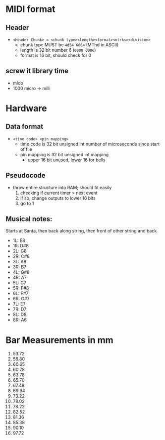 # MIDI format
## Header
- `<Header Chunk> = <chunk type><length><format><ntrks><division>`
	+ chunk type MUST be `4d54 6864` (MThd in ASCII) 
	+ length is 32 bit number 6 (`0000 0006`)
	+ format is 16 bit, should check for 0
	
## screw it library time
- mido
- 1000 micro -> milli 

# Hardware
## Data format
- `<time code> <pin mapping>`
	+ time code is 32 bit unsigned int number of microseconds since start of file
	+ pin mapping is 32 bit unsigned int mapping
		* upper 16 bit unused, lower 16 for bells
## Pseudocode
- throw entire structure into RAM; should fit easily
	1. checking if current timer > next event
	2. if so, change outputs to lower 16 bits
	3. go to 1


## Musical notes:
Starts at Santa, then back along string, then front of other string and back
- 1L: E8
- 1R: D#8
- 2L: G8
- 2R: C#8
- 3L: A8
- 3R: B7
- 4L: G#8
- 4R: A7
- 5L: G7
- 5R: F#8
- 6L: F#7
- 6R: G#7
- 7L: E7
- 7R: D7
- 8L: D8
- 8R: A6

# Bar Measurements in mm
1. 53.72
2. 56.80
3. 60.65
4. 60.78
5. 63.78
6. 65.70
7. 67.48
8. 69.94
9. 73.22
10. 78.02
11. 78.22
12. 82.52
13. 81.36
14. 85.38
15. 90.10
16. 97.72
